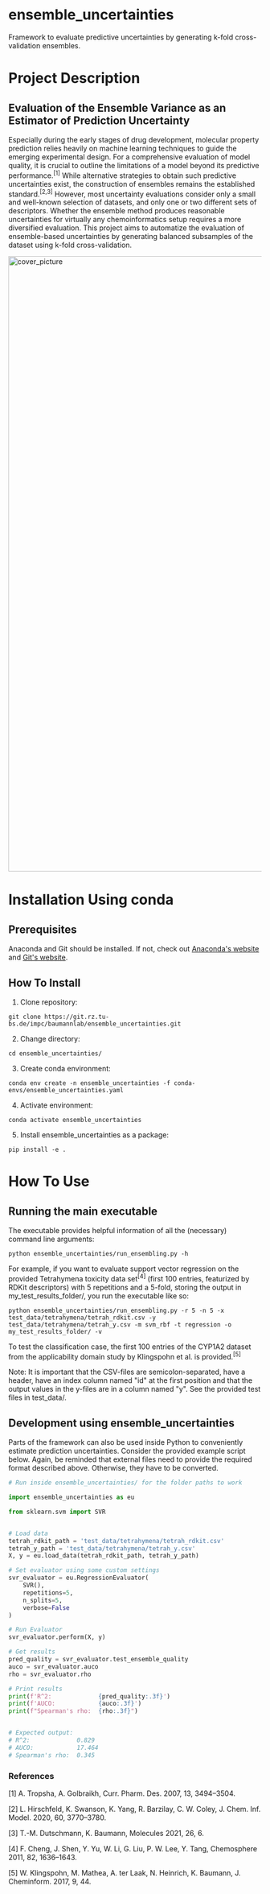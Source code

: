ensemble_uncertainties
==============================
[//]: # (Badges)

Framework to evaluate predictive uncertainties by generating k-fold cross-validation ensembles.


# Project Description
## Evaluation of the Ensemble Variance as an Estimator of Prediction Uncertainty

Especially during the early stages of drug development, molecular property prediction relies heavily on machine learning techniques to guide the emerging experimental design. For a comprehensive evaluation of model quality, it is crucial to outline the limitations of a model beyond its predictive performance.<sup>[1]</sup> While alternative strategies to obtain such predictive uncertainties exist, the construction of ensembles remains the established standard.<sup>[2,3]</sup> However, most uncertainty evaluations consider only a small and well-known selection of datasets, and only one or two different sets of descriptors. Whether the ensemble method produces reasonable uncertainties for virtually any chemoinformatics setup requires a more diversified evaluation. This project aims to automatize the evaluation of ensemble-based uncertainties by generating balanced subsamples of the dataset using k-fold cross-validation.

<img width="1223" alt="cover_picture" src="https://user-images.githubusercontent.com/12691168/152493385-6a37d480-2723-4fd6-b959-670123562d52.png">

# Installation Using conda

## Prerequisites
Anaconda and Git should be installed. If not, check out [Anaconda's website](https://www.anaconda.com) and [Git's website](https://git-scm.com/downloads).

## How To Install

1. Clone repository:
```console
git clone https://git.rz.tu-bs.de/impc/baumannlab/ensemble_uncertainties.git
```

2. Change directory:
```console
cd ensemble_uncertainties/
```

3. Create conda environment:

```console
conda env create -n ensemble_uncertainties -f conda-envs/ensemble_uncertainties.yaml
```

4. Activate environment:

```console
conda activate ensemble_uncertainties
```

5. Install ensemble_uncertainties as a package:
```console
pip install -e .
```

# How To Use
## Running the main executable

The executable provides helpful information of all the (necessary) command line arguments:

```console
python ensemble_uncertainties/run_ensembling.py -h
```

For example, if you want to evaluate support vector regression on the provided Tetrahymena toxicity data set<sup>[4]</sup> (first 100 entries, featurized by RDKit descriptors) with 5 repetitions and a 5-fold, storing the output in my_test_results_folder/, you run the executable like so:

```console
python ensemble_uncertainties/run_ensembling.py -r 5 -n 5 -x test_data/tetrahymena/tetrah_rdkit.csv -y test_data/tetrahymena/tetrah_y.csv -m svm_rbf -t regression -o my_test_results_folder/ -v
```

To test the classification case, the first 100 entries of the CYP1A2 dataset from the applicability domain study by Klingspohn et al. is provided.<sup>[5]</sup>

Note: It is important that the CSV-files are semicolon-separated, have a header, have an index column named "id" at the first position and that the output values in the y-files are in a column named "y". See the provided test files in test_data/.


## Development using ensemble_uncertainties

Parts of the framework can also be used inside Python to conveniently estimate prediction uncertainties. Consider the provided example script below. Again, be reminded that external files need to provide the required format described above. Otherwise, they have to be converted.

```python
# Run inside ensemble_uncertainties/ for the folder paths to work

import ensemble_uncertainties as eu

from sklearn.svm import SVR


# Load data
tetrah_rdkit_path = 'test_data/tetrahymena/tetrah_rdkit.csv'
tetrah_y_path = 'test_data/tetrahymena/tetrah_y.csv'
X, y = eu.load_data(tetrah_rdkit_path, tetrah_y_path)

# Set evaluator using some custom settings
svr_evaluator = eu.RegressionEvaluator(
    SVR(),
    repetitions=5,
    n_splits=5,
    verbose=False
)

# Run Evaluator
svr_evaluator.perform(X, y)

# Get results
pred_quality = svr_evaluator.test_ensemble_quality
auco = svr_evaluator.auco
rho = svr_evaluator.rho

# Print results
print(f'R^2:             {pred_quality:.3f}')
print(f'AUCO:            {auco:.3f}')
print(f"Spearman's rho:  {rho:.3f}")


# Expected output:
# R^2:             0.829
# AUCO:            17.464
# Spearman's rho:  0.345
```


### References

[1] A. Tropsha, A. Golbraikh, Curr. Pharm. Des. 2007, 13, 3494–3504.

[2] L. Hirschfeld, K. Swanson, K. Yang, R. Barzilay, C. W. Coley, J. Chem. Inf. Model. 2020, 60, 3770–3780.

[3] T.-M. Dutschmann, K. Baumann, Molecules 2021, 26, 6.

[4] F. Cheng, J. Shen, Y. Yu, W. Li, G. Liu, P. W. Lee, Y. Tang, Chemosphere 2011, 82, 1636–1643.

[5] W. Klingspohn, M. Mathea, A. ter Laak, N. Heinrich, K. Baumann, J. Cheminform. 2017, 9, 44.
